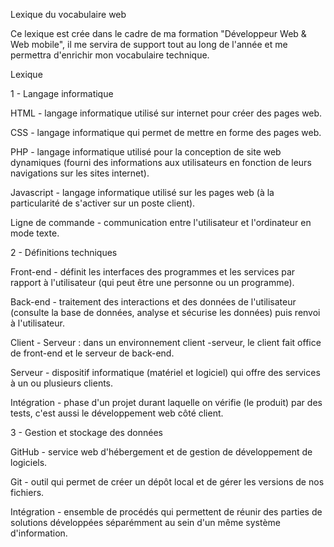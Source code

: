 Lexique du vocabulaire web

Ce lexique est crée dans le cadre de ma formation "Développeur Web & Web mobile", il me servira de support tout au long de l'année et me permettra d'enrichir mon vocabulaire technique.

Lexique

1 - Langage informatique

HTML - langage informatique utilisé sur internet pour créer des pages web.

CSS - langage informatique qui permet de mettre en forme des pages web.

PHP - langage informatique utilisé pour la conception de site web dynamiques (fourni des informations aux utilisateurs en fonction de leurs navigations sur les sites internet).

Javascript - langage informatique utilisé sur les pages web (à la particularité de s'activer sur un poste client).

Ligne de commande - communication entre l'utilisateur et l'ordinateur en mode texte.

2 - Définitions techniques

Front-end - définit les interfaces des programmes et les services par rapport à l'utilisateur (qui peut être une personne ou un programme).

Back-end - traitement des interactions et des données de l'utilisateur (consulte la base de données, analyse et sécurise les données) puis renvoi à l'utilisateur.

Client - Serveur : dans un environnement client -serveur, le client fait office de front-end et le serveur de back-end.

Serveur - dispositif informatique (matériel et logiciel) qui offre des services à un ou plusieurs clients.

Intégration - phase d'un projet durant laquelle on vérifie (le produit) par des tests, c'est aussi le développement web côté client.

3 - Gestion et stockage des données

GitHub - service web d'hébergement et de gestion de développement de logiciels.

Git - outil qui permet de créer un dépôt local et de gérer les versions de nos fichiers.

Intégration - ensemble de procédés qui permettent de réunir des parties de solutions développées séparémment au sein d'un même système d'information.


